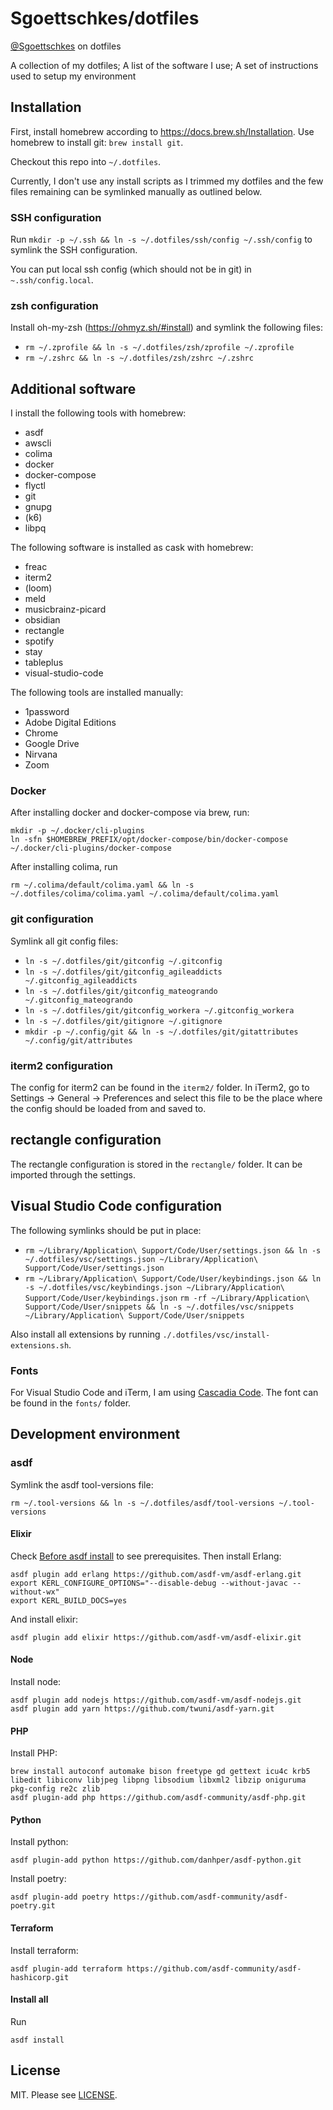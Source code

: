 Sgoettschkes/dotfiles
=====================

[@Sgoettschkes](https://twitter.com/Sgoettschkes) on dotfiles

A collection of my dotfiles; A list of the software I use; A set of instructions used to setup my environment

## Installation

First, install homebrew according to https://docs.brew.sh/Installation. Use homebrew to install git: `brew install git`.

Checkout this repo into `~/.dotfiles`.

Currently, I don't use any install scripts as I trimmed my dotfiles and the few files remaining can be symlinked manually as outlined below.

### SSH configuration

Run `mkdir -p ~/.ssh && ln -s ~/.dotfiles/ssh/config ~/.ssh/config` to symlink the SSH configuration.

You can put local ssh config (which should not be in git) in `~.ssh/config.local`.

### zsh configuration

Install oh-my-zsh (https://ohmyz.sh/#install) and symlink the following files:

* `rm ~/.zprofile && ln -s ~/.dotfiles/zsh/zprofile ~/.zprofile`
* `rm ~/.zshrc && ln -s ~/.dotfiles/zsh/zshrc ~/.zshrc`

## Additional software

I install the following tools with homebrew:

* asdf
* awscli
* colima
* docker
* docker-compose
* flyctl
* git
* gnupg
* (k6)
* libpq

The following software is installed as cask with homebrew:

* freac
* iterm2
* (loom)
* meld
* musicbrainz-picard
* obsidian
* rectangle
* spotify
* stay
* tableplus
* visual-studio-code

The following tools are installed manually:

* 1password
* Adobe Digital Editions
* Chrome
* Google Drive
* Nirvana
* Zoom

### Docker

After installing docker and docker-compose via brew, run:

```
mkdir -p ~/.docker/cli-plugins
ln -sfn $HOMEBREW_PREFIX/opt/docker-compose/bin/docker-compose ~/.docker/cli-plugins/docker-compose
```

After installing colima, run

`rm ~/.colima/default/colima.yaml && ln -s ~/.dotfiles/colima/colima.yaml ~/.colima/default/colima.yaml`

### git configuration

Symlink all git config files:

* `ln -s ~/.dotfiles/git/gitconfig ~/.gitconfig`
* `ln -s ~/.dotfiles/git/gitconfig_agileaddicts ~/.gitconfig_agileaddicts`
* `ln -s ~/.dotfiles/git/gitconfig_mateogrando ~/.gitconfig_mateogrando`
* `ln -s ~/.dotfiles/git/gitconfig_workera ~/.gitconfig_workera`
* `ln -s ~/.dotfiles/git/gitignore ~/.gitignore`
* `mkdir -p ~/.config/git && ln -s ~/.dotfiles/git/gitattributes ~/.config/git/attributes`

### iterm2 configuration

The config for iterm2 can be found in the `iterm2/` folder. In iTerm2, go to Settings -> General -> Preferences and select this file to be the place where the config should be loaded from and saved to.

## rectangle configuration

The rectangle configuration is stored in the `rectangle/` folder. It can be imported through the settings.

## Visual Studio Code configuration

The following symlinks should be put in place:

* `rm ~/Library/Application\ Support/Code/User/settings.json && ln -s ~/.dotfiles/vsc/settings.json ~/Library/Application\ Support/Code/User/settings.json`
* `rm ~/Library/Application\ Support/Code/User/keybindings.json && ln -s ~/.dotfiles/vsc/keybindings.json ~/Library/Application\ Support/Code/User/keybindings.json`
`rm -rf ~/Library/Application\ Support/Code/User/snippets && ln -s ~/.dotfiles/vsc/snippets ~/Library/Application\ Support/Code/User/snippets`

Also install all extensions by running `./.dotfiles/vsc/install-extensions.sh`.

### Fonts

For Visual Studio Code and iTerm, I am using [Cascadia Code](https://github.com/microsoft/cascadia-code). The font can be found in the `fonts/` folder.

## Development environment

### asdf

Symlink the asdf tool-versions file:

`rm ~/.tool-versions && ln -s ~/.dotfiles/asdf/tool-versions ~/.tool-versions`
#### Elixir

Check [Before asdf install](https://github.com/asdf-vm/asdf-erlang#before-asdf-install) to see prerequisites. Then install Erlang:

```
asdf plugin add erlang https://github.com/asdf-vm/asdf-erlang.git
export KERL_CONFIGURE_OPTIONS="--disable-debug --without-javac --without-wx"
export KERL_BUILD_DOCS=yes
```

And install elixir:

```
asdf plugin add elixir https://github.com/asdf-vm/asdf-elixir.git
```

#### Node

Install node:

```
asdf plugin add nodejs https://github.com/asdf-vm/asdf-nodejs.git
asdf plugin add yarn https://github.com/twuni/asdf-yarn.git
```

#### PHP

Install PHP:

```
brew install autoconf automake bison freetype gd gettext icu4c krb5 libedit libiconv libjpeg libpng libsodium libxml2 libzip oniguruma pkg-config re2c zlib
asdf plugin-add php https://github.com/asdf-community/asdf-php.git
```

#### Python

Install python:

```
asdf plugin-add python https://github.com/danhper/asdf-python.git
```

Install poetry:

```
asdf plugin-add poetry https://github.com/asdf-community/asdf-poetry.git
```

#### Terraform

Install terraform:

```
asdf plugin-add terraform https://github.com/asdf-community/asdf-hashicorp.git
```

#### Install all

Run

```
asdf install
```

## License

MIT. Please see [LICENSE](LICENSE).
